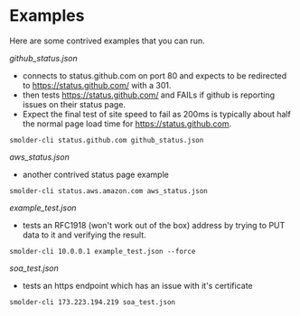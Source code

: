 Examples
========

Here are some contrived examples that you can run.  


*github_status.json* 
- connects to status.github.com on port 80 and expects to be redirected to https://status.github.com/ with a 301.  
- then tests https://status.github.com/ and FAILs if github is reporting issues on their status page.  
- Expect the final test of site speed to fail as 200ms is typically about half the normal page load time for https://status.github.com.

```
smolder-cli status.github.com github_status.json
```

*aws_status.json*
- another contrived status page example

```
smolder-cli status.aws.amazon.com aws_status.json
```

*example_test.json*
- tests an RFC1918 (won't work out of the box) address by trying to PUT data to it and verifying the result. 

```
smolder-cli 10.0.0.1 example_test.json --force
```


*soa_test.json*
- tests an https endpoint which has an issue with it's certificate
```
smolder-cli 173.223.194.219 soa_test.json
```